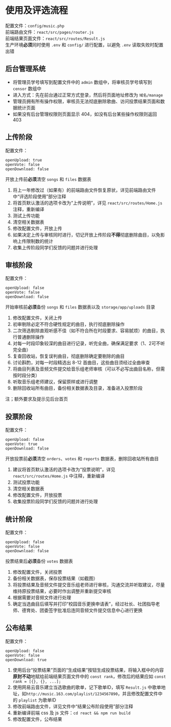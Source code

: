 # 使用及评选流程
配置文件：`config/music.php`  
前端路由文件：`react/src/pages/router.js`  
前端结果页面文件：`react/src/routes/Result.js`  
生产环境**必须**同时使用 `.env` 和 `config/` 进行配置，以避免 `.env` 读取失败时配置出错
## 后台管理系统 
- 将管理员学号填写到配置文件中的 `admin` 数组中，将审核员学号填写到 `censor` 数组中
- 进入方式：先在前台通过正常方式登录，然后将页面地址修改为 `域名/manage`
- 管理员拥有所有操作权限，审核员无法彻底删除歌曲、访问投票结果页面和数据统计页面
- 如果没有后台管理权限则页面显示 404，如没有后台某些操作权限则返回 403
## 上传阶段
配置文件：
```
openUpload: true
openVote: false
openDownload: false
```
开放上传前**必须**清空 `songs` 和 `files` 数据表
1. 将上一年修改过（如果有）的前端路由文件恢复原状，详见前端路由文件中“评选阶段使用”部分注释
2. 将首页默认激活的选项卡改为“上传说明”，详见 `react/src/routes/Home.js` 注释，重新编译
3. 测试上传功能
4. 清空相关数据表
5. 修改配置文件，开放上传
6. 如果决定上传与审核同时进行，切记开放上传阶段**不得**彻底删除曲目，以免影响上传限制数的统计
7. 收集上传阶段同学们反馈的问题并进行处理
## 审核阶段
配置文件：
```
openUpload: false
openVote: false
openDownload: false
```
开始审核前**必须**备份 `songs` 和 `files` 数据表以及 `storage/app/uploads` 目录
1. 修改配置文件，关闭上传
2. 初审剔除必定不符合硬性规定的曲目，执行彻底删除操作
3. 二次筛选剔除直观听感不佳（如不符合所在时段要求、容易腻烦）的曲目，执行普通删除操作
4. 对每一时段印象较深的曲目进行记录，听完全曲，确保满足要求（1、2可不听完全曲）
5. 复查回收站，恢复误判曲目，彻底删除确定要剔除的曲目
6. 讨论斟酌，对每一时段精选出 8-12 首曲目，这些曲目须经过全曲审查
7. 将曲目列表及音频文件提交给音乐组老师审核（可以不必写出曲目名称，但需按时段分类）
8. 听取音乐组老师建议，保留原样或进行调整
9. 删除回收站所有曲目，备份相关数据表及目录，准备进入投票阶段

注；额外要求及提示见后台首页
## 投票阶段
配置文件：
```
openUpload: false
openVote: true
openDownload: false
```
开放投票前**必须**清空 `orders`、`votes` 和 `reports` 数据表，删除回收站所有曲目
1. 建议将首页默认激活的选项卡改为“投票说明”，详见 `react/src/routes/Home.js` 中注释，重新编译
2. 测试投票功能
3. 清空相关数据表
4. 修改配置文件，开放投票
5. 收集投票阶段同学们反馈的问题并进行处理
## 统计阶段
配置文件：
```
openUpload: false
openVote: false
openDownload: false
```
投票结束后**必须**备份 `votes` 数据表
1. 修改配置文件，关闭投票
2. 备份相关数据表，保存投票结果（如截图）
3. 将投票结果及音频文件提交音乐组老师进行审核，沟通交流并听取建议，尽量维持原投票结果，必要时作出调整并重新提交审核
4. 根据需要对音频文件进行处理
5. 确定当选曲目后填写并打印“校园音乐更换申请表”，经过社长、社团指导老师、德育处、团委签字批准后连同音频文件提交信息中心进行更换
## 公布结果
配置文件：
```
openUpload: false
openVote: false
openDownload: true
```
1. 使用后台“投票结果”页面的“生成结果”按钮生成投票结果，将输入框中的内容**原封不动**地赋给前端结果页面文件中的 `const rank`，修改后的结果应如 `const rank = [{}, {}, ...];`
2. 使用网易云音乐建立当选歌曲的歌单，记下歌单ID，填写 `Result.js` 中歌单地址，如`http://music.163.com/playlist/1234567890`，并且修改配置文件中的 `playlist` 为歌单ID
3. 修改前端路由文件，详见文件中“结果公布阶段使用”部分注释
4. 重新编译前端 css 及 js 文件：`cd react && npm run build`
5. 修改配置文件，公布结果